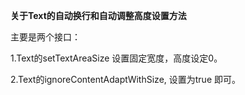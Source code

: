 **关于Text的自动换行和自动调整高度设置方法**

主要是两个接口： 

1.Text的setTextAreaSize 设置固定宽度，高度设定0。 

2.Text的ignoreContentAdaptWithSize, 设置为true 即可。